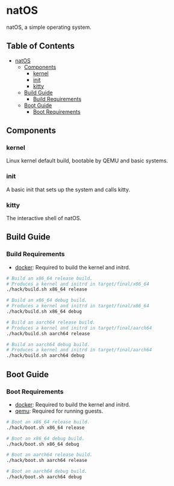 # natOS

natOS, a simple operating system.

## Table of Contents

- [natOS](#natos)
    * [Components](#components)
        + [kernel](#kernel)
        + [init](#init)
        + [kitty](#kitty)
    * [Build Guide](#build-guide)
        + [Build Requirements](#build-requirements)
    * [Boot Guide](#boot-guide)
        + [Boot Requirements](#boot-requirements)

## Components

### kernel

Linux kernel default build, bootable by QEMU and basic systems.

### init

A basic init that sets up the system and calls kitty.

### kitty

The interactive shell of natOS.

## Build Guide

### Build Requirements

- [docker](https://docs.docker.com/engine/install/): Required to build the kernel and initrd.

```bash
# Build an x86_64 release build.
# Produces a kernel and initrd in target/final/x86_64
./hack/build.sh x86_64 release
```

```bash
# Build an x86_64 debug build.
# Produces a kernel and initrd in target/final/x86_64
./hack/build.sh x86_64 debug
```

```bash
# Build an aarch64 release build.
# Produces a kernel and initrd in target/final/aarch64
./hack/build.sh aarch64 release
```

```bash
# Build an aarch64 debug build.
# Produces a kernel and initrd in target/final/aarch64
./hack/build.sh aarch64 debug
```

## Boot Guide

### Boot Requirements

- [docker](https://docs.docker.com/engine/install/): Required to build the kernel and initrd.
- [qemu](https://www.qemu.org/): Required for running guests.

```bash
# Boot an x86_64 release build.
./hack/boot.sh x86_64 release
```

```bash
# Boot an x86_64 debug build.
./hack/boot.sh x86_64 debug
```

```bash
# Boot an aarch64 release build.
./hack/boot.sh aarch64 release
```

```bash
# Boot an aarch64 debug build.
./hack/boot.sh aarch64 debug
```
